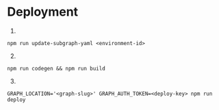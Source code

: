 # Deployment

1.

```
npm run update-subgraph-yaml <environment-id>
```

2.

```
npm run codegen && npm run build
```

3.

```
GRAPH_LOCATION='<graph-slug>' GRAPH_AUTH_TOKEN=<deploy-key> npm run deploy
```

